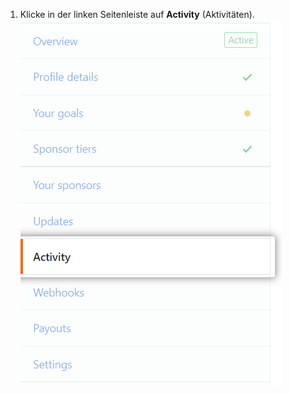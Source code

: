 1. Klicke in der linken Seitenleiste auf **Activity** (Aktivitäten). ![Registerkarte „Activity" (Aktivitäten)](/assets/images/help/sponsors/activity-tab.png)